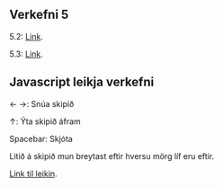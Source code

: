 ## Verkefni 5

5.2: [Link](https://johannhawk.github.io/jcs-jvs-2019/verk5/verk52.html).

5.3: [Link](https://johannhawk.github.io/jcs-jvs-2019/verk5/verk53.html).

## Javascript leikja verkefni

← →: Snúa skipið

↑: Ýta skipið áfram

Spacebar: Skjóta

Litið á skipið mun breytast eftir hversu mörg líf eru eftir.

[Link til leikin](https://johannhawk.github.io/jcs-jvs-2019/game0/Retro%20SITS.html).
